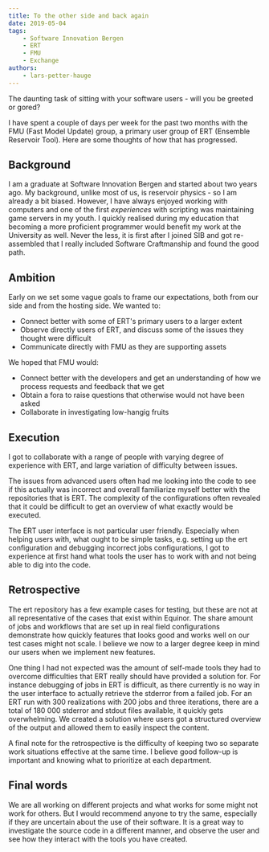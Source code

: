 ```yaml
---
title: To the other side and back again
date: 2019-05-04
tags:
    - Software Innovation Bergen
    - ERT
    - FMU
    - Exchange
authors:
    - lars-petter-hauge
---
```


The daunting task of sitting with your software users - will you be
greeted or gored?

I have spent a couple of days per week for the past two months with the FMU
(Fast Model Update) group, a primary user group of ERT (Ensemble Reservoir
Tool). Here are some thoughts of how that has progressed.

## Background

I am a graduate at Software Innovation Bergen and started about two years ago.
My background, unlike most of us, is reservoir physics - so I am already a
bit biased. However, I have always enjoyed working with computers and one of
the first _experiences_ with scripting was maintaining game servers in my
youth. I quickly realised during my education that becoming a more proficient
programmer would benefit my work at the University as well. Never the less, it
is first after I joined SIB and got re-assembled that I really included
Software Craftmanship and found the good path.

## Ambition

Early on we set some vague goals to frame our expectations, both from our side
and from the hosting side. We wanted to:
 - Connect better with some of ERT's primary users to a larger extent
 - Observe directly users of ERT, and discuss some of the issues they thought
   were difficult
 - Communicate directly with FMU as they are supporting assets

 We hoped that FMU would:
 - Connect better with the developers and get an understanding of how we
   process requests and feedback that we get
 - Obtain a fora to raise questions that otherwise would not have been asked
 - Collaborate in investigating low-hangig fruits

## Execution

I got to collaborate with a range of people with varying degree of experience
with ERT, and large variation of difficulty between issues.

The issues from advanced users often had me looking into the code to see if
this actually was incorrect and overall familiarize myself better with the
repositories that is ERT. The complexity of the configurations often revealed
that it could be difficult to get an overview of what exactly would be
executed.

The ERT user interface is not particular user friendly. Especially when helping
users with, what ought to be simple tasks, e.g. setting up the ert
configuration and debugging incorrect jobs configurations, I got to experience
at first hand what tools the user has to work with and not being able to dig
into the code.

## Retrospective

The ert repository has a few example cases for testing, but these are not at
all representative of the cases that exist within Equinor. The share amount of
jobs and workflows that are set up in real field configurations demonstrate how
quickly features that looks good and works well on our test cases might not
scale. I believe we now to a larger degree keep in mind our users when we
implement new features.

One thing I had not expected was the amount of self-made tools they had to
overcome difficulties that ERT really should have provided a solution for. For
instance debugging of jobs in ERT is difficult, as there currently is no way in
the user interface to actually retrieve the stderror from a failed job. For an
ERT run with 300 realizations with 200 jobs and three iterations, there are a
total of 180 000 stderror and stdout files available, it quickly gets
overwhelming. We created a solution where users got a structured overview of
the output and allowed them to easily inspect the content.

A final note for the retrospective is the difficulty of keeping two so separate
work situations effective at the same time. I believe good follow-up is
important and knowing what to prioritize at each department.

## Final words

We are all working on different projects and what works for some might not work
for others. But I would recommend anyone to try the same, especially if they
are uncertain about the use of their software. It is a great way to investigate
the source code in a different manner, and observe the user and see how they
interact with the tools you have created.

